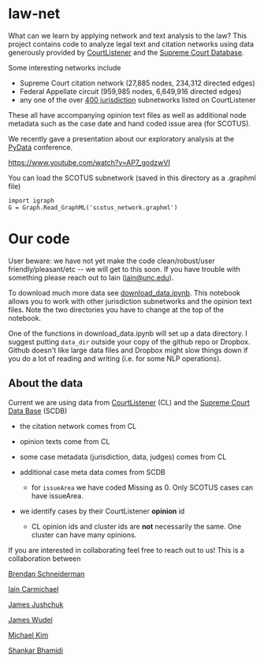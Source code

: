 # law-net
What can we learn by applying network and text analysis to the law? This project contains code to analyze legal text and citation networks using data generously provided by [CourtListener](https://www.courtlistener.com/) and the [Supreme Court Database](http://scdb.wustl.edu/).

Some interesting networks include

- Supreme Court citation network (27,885 nodes, 234,312 directed edges)
- Federal Appellate circuit (959,985 nodes, 6,649,916 directed edges)
- any one of the over [400 jurisdiction](https://www.courtlistener.com/coverage/) subnetworks listed on CourtListener

These all have accompanying opinion text files as well as additional node metadata such as the case date and hand coded issue area (for SCOTUS).

We recently gave a presentation about our exploratory analysis at the [PyData](http://pydata.org/carolinas2016/) conference.

https://www.youtube.com/watch?v=AP7_godzwVI


You can load the SCOTUS subnetwork (saved in this directory as a .graphml file)
```
import igraph
G = Graph.Read_GraphML('scotus_network.graphml')
```

# Our code

User beware: we have not yet make the code clean/robust/user friendly/pleasant/etc -- we will get to this soon. If you have trouble with something please reach out to Iain (iain@unc.edu).

To download much more data see [download_data.ipynb](https://github.com/idc9/law-net/blob/master/download_data.ipynb). This notebook allows you to work with other jurisdiction subnetworks and the opinion text files. Note the two directories you have to change at the top of the notebook.

One of the functions in download_data.ipynb will set up a data directory. I suggest putting `data_dir` outside your copy of the github repo or Dropbox. Github doesn't like large data files and Dropbox might slow things down if you do a lot of reading and writing (i.e. for some NLP operations).



## About the data
Current we are using data from [CourtListener](courtlistener.com)  (CL) and the [Supreme Court Data Base](http://scdb.wustl.edu/) (SCDB)
- the citation network comes from CL
- opinion texts come from CL
- some case metadata (jurisdiction, data, judges) comes from CL
- additional case meta data comes from SCDB
    - for `issueArea` we have coded Missing as 0. Only SCOTUS cases can have issueArea.

- we identify cases by their CourtListener **opinion** id
    - CL opinion ids and cluster ids are **not** necessarily the same. One cluster can have many opinions.



If you are interested in collaborating feel free to reach out to us! This is a collaboration between

[Brendan Schneiderman](https://www.linkedin.com/in/brendan-schneiderman-150b1375)

[Iain Carmichael](http://iaincarmichael.web.unc.edu/)

[James Jushchuk](https://www.linkedin.com/in/james-jushchuk-358754115)

[James Wudel](https://www.linkedin.com/in/jwudel)

[Michael Kim](https://www.linkedin.com/in/michael-kim-76aa53104)

[Shankar Bhamidi](http://shankarbhamidi.web.unc.edu/)
